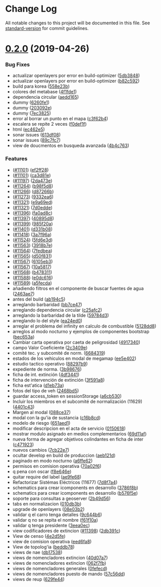 # Change Log

All notable changes to this project will be documented in this file. See [standard-version](https://github.com/conventional-changelog/standard-version) for commit guidelines.

<a name="0.2.0"></a>
# [0.2.0](http://dc-tfs-app.datys.cu:22/tfs/DATYS/Bomberos/_git/saipci-ui/compare/v0.2.54+10...v0.2.0) (2019-04-26)


### Bug Fixes

* actualizar openlayers por error en build-optimizer ([5db3848](https://dc-tfs-app.datys.cu/tfs/DATYS/Bomberos/_git/saipci-ui/commit/5db3848))
* actualizar openlayers por error en build-optimizer ([b82c592](https://dc-tfs-app.datys.cu/tfs/DATYS/Bomberos/_git/saipci-ui/commit/b82c592))
* build para korea ([558e23b](https://dc-tfs-app.datys.cu/tfs/DATYS/Bomberos/_git/saipci-ui/commit/558e23b))
* colores del metabase ([4f1fde1](https://dc-tfs-app.datys.cu/tfs/DATYS/Bomberos/_git/saipci-ui/commit/4f1fde1))
* dependencia circular ([aedd165](https://dc-tfs-app.datys.cu/tfs/DATYS/Bomberos/_git/saipci-ui/commit/aedd165))
* dummy ([6260fe1](https://dc-tfs-app.datys.cu/tfs/DATYS/Bomberos/_git/saipci-ui/commit/6260fe1))
* dummy ([203092e](https://dc-tfs-app.datys.cu/tfs/DATYS/Bomberos/_git/saipci-ui/commit/203092e))
* dummy ([7ec3825](https://dc-tfs-app.datys.cu/tfs/DATYS/Bomberos/_git/saipci-ui/commit/7ec3825))
* error al borrar un punto en el mapa ([c3f62b4](https://dc-tfs-app.datys.cu/tfs/DATYS/Bomberos/_git/saipci-ui/commit/c3f62b4))
* escalera se repite 2 veces ([f0def1f](https://dc-tfs-app.datys.cu/tfs/DATYS/Bomberos/_git/saipci-ui/commit/f0def1f))
* html ([ec462e5](https://dc-tfs-app.datys.cu/tfs/DATYS/Bomberos/_git/saipci-ui/commit/ec462e5))
* sonar issues ([613df08](https://dc-tfs-app.datys.cu/tfs/DATYS/Bomberos/_git/saipci-ui/commit/613df08))
* sonar issues ([89c7fc7](https://dc-tfs-app.datys.cu/tfs/DATYS/Bomberos/_git/saipci-ui/commit/89c7fc7))
* view de doucmentos en busqueda avanzada ([4b4c763](https://dc-tfs-app.datys.cu/tfs/DATYS/Bomberos/_git/saipci-ui/commit/4b4c763))


### Features

* ([#11101](https://dc-tfs-app.datys.cu/tfs/DATYS/Bomberos/_workitems?id=11101)) ([ef2ff28](https://dc-tfs-app.datys.cu/tfs/DATYS/Bomberos/_git/saipci-ui/commit/ef2ff28))
* ([#11101](https://dc-tfs-app.datys.cu/tfs/DATYS/Bomberos/_workitems?id=11101)) ([ca3d81e](https://dc-tfs-app.datys.cu/tfs/DATYS/Bomberos/_git/saipci-ui/commit/ca3d81e))
* ([#11197](https://dc-tfs-app.datys.cu/tfs/DATYS/Bomberos/_workitems?id=11197)) ([2da473e](https://dc-tfs-app.datys.cu/tfs/DATYS/Bomberos/_git/saipci-ui/commit/2da473e))
* ([#11264](https://dc-tfs-app.datys.cu/tfs/DATYS/Bomberos/_workitems?id=11264)) ([b98f5d8](https://dc-tfs-app.datys.cu/tfs/DATYS/Bomberos/_git/saipci-ui/commit/b98f5d8))
* ([#11266](https://dc-tfs-app.datys.cu/tfs/DATYS/Bomberos/_workitems?id=11266)) ([d87266b](https://dc-tfs-app.datys.cu/tfs/DATYS/Bomberos/_git/saipci-ui/commit/d87266b))
* ([#11273](https://dc-tfs-app.datys.cu/tfs/DATYS/Bomberos/_workitems?id=11273)) ([9332ea6](https://dc-tfs-app.datys.cu/tfs/DATYS/Bomberos/_git/saipci-ui/commit/9332ea6))
* ([#11321](https://dc-tfs-app.datys.cu/tfs/DATYS/Bomberos/_workitems?id=11321)) ([e9a69ed](https://dc-tfs-app.datys.cu/tfs/DATYS/Bomberos/_git/saipci-ui/commit/e9a69ed))
* ([#11321](https://dc-tfs-app.datys.cu/tfs/DATYS/Bomberos/_workitems?id=11321)) ([7d0edde](https://dc-tfs-app.datys.cu/tfs/DATYS/Bomberos/_git/saipci-ui/commit/7d0edde))
* ([#11396](https://dc-tfs-app.datys.cu/tfs/DATYS/Bomberos/_workitems?id=11396)) ([fa0ad8c](https://dc-tfs-app.datys.cu/tfs/DATYS/Bomberos/_git/saipci-ui/commit/fa0ad8c))
* ([#11397](https://dc-tfs-app.datys.cu/tfs/DATYS/Bomberos/_workitems?id=11397)) ([40895d8](https://dc-tfs-app.datys.cu/tfs/DATYS/Bomberos/_git/saipci-ui/commit/40895d8))
* ([#11399](https://dc-tfs-app.datys.cu/tfs/DATYS/Bomberos/_workitems?id=11399)) ([985f20a](https://dc-tfs-app.datys.cu/tfs/DATYS/Bomberos/_git/saipci-ui/commit/985f20a))
* ([#11401](https://dc-tfs-app.datys.cu/tfs/DATYS/Bomberos/_workitems?id=11401)) ([d331b08](https://dc-tfs-app.datys.cu/tfs/DATYS/Bomberos/_git/saipci-ui/commit/d331b08))
* ([#11418](https://dc-tfs-app.datys.cu/tfs/DATYS/Bomberos/_workitems?id=11418)) ([3a7f96a](https://dc-tfs-app.datys.cu/tfs/DATYS/Bomberos/_git/saipci-ui/commit/3a7f96a))
* ([#11524](https://dc-tfs-app.datys.cu/tfs/DATYS/Bomberos/_workitems?id=11524)) ([5fd6e3d](https://dc-tfs-app.datys.cu/tfs/DATYS/Bomberos/_git/saipci-ui/commit/5fd6e3d))
* ([#11563](https://dc-tfs-app.datys.cu/tfs/DATYS/Bomberos/_workitems?id=11563)) ([3918b7e](https://dc-tfs-app.datys.cu/tfs/DATYS/Bomberos/_git/saipci-ui/commit/3918b7e))
* ([#11564](https://dc-tfs-app.datys.cu/tfs/DATYS/Bomberos/_workitems?id=11564)) ([7fedbea](https://dc-tfs-app.datys.cu/tfs/DATYS/Bomberos/_git/saipci-ui/commit/7fedbea))
* ([#11565](https://dc-tfs-app.datys.cu/tfs/DATYS/Bomberos/_workitems?id=11565)) ([d50f831](https://dc-tfs-app.datys.cu/tfs/DATYS/Bomberos/_git/saipci-ui/commit/d50f831))
* ([#11567](https://dc-tfs-app.datys.cu/tfs/DATYS/Bomberos/_workitems?id=11567)) ([6105eb3](https://dc-tfs-app.datys.cu/tfs/DATYS/Bomberos/_git/saipci-ui/commit/6105eb3))
* ([#11567](https://dc-tfs-app.datys.cu/tfs/DATYS/Bomberos/_workitems?id=11567)) ([10a5817](https://dc-tfs-app.datys.cu/tfs/DATYS/Bomberos/_git/saipci-ui/commit/10a5817))
* ([#11568](https://dc-tfs-app.datys.cu/tfs/DATYS/Bomberos/_workitems?id=11568)) ([b478311](https://dc-tfs-app.datys.cu/tfs/DATYS/Bomberos/_git/saipci-ui/commit/b478311))
* ([#11588](https://dc-tfs-app.datys.cu/tfs/DATYS/Bomberos/_workitems?id=11588)) ([e0dc616](https://dc-tfs-app.datys.cu/tfs/DATYS/Bomberos/_git/saipci-ui/commit/e0dc616))
* ([#11589](https://dc-tfs-app.datys.cu/tfs/DATYS/Bomberos/_workitems?id=11589)) ([a5fecda](https://dc-tfs-app.datys.cu/tfs/DATYS/Bomberos/_git/saipci-ui/commit/a5fecda))
* añadiendo filtros en el componente de buscar fuentes de agua ([2463ae7](https://dc-tfs-app.datys.cu/tfs/DATYS/Bomberos/_git/saipci-ui/commit/2463ae7))
* antes del build ([ab194c5](https://dc-tfs-app.datys.cu/tfs/DATYS/Bomberos/_git/saipci-ui/commit/ab194c5))
* arreglando barbaridad ([bb7ce47](https://dc-tfs-app.datys.cu/tfs/DATYS/Bomberos/_git/saipci-ui/commit/bb7ce47))
* arreglando dependencia circular ([c25afc2](https://dc-tfs-app.datys.cu/tfs/DATYS/Bomberos/_git/saipci-ui/commit/c25afc2))
* arreglando la barbaridad de la tilde ([59784d3](https://dc-tfs-app.datys.cu/tfs/DATYS/Bomberos/_git/saipci-ui/commit/59784d3))
* arreglando lo del style ([ea24ed0](https://dc-tfs-app.datys.cu/tfs/DATYS/Bomberos/_git/saipci-ui/commit/ea24ed0))
* arreglar el problema del infinity en calculo de combustible ([5128dd8](https://dc-tfs-app.datys.cu/tfs/DATYS/Bomberos/_git/saipci-ui/commit/5128dd8))
* arreglos al modo nocturno y ejemplos de componentes bootstrap ([bec653a](https://dc-tfs-app.datys.cu/tfs/DATYS/Bomberos/_git/saipci-ui/commit/bec653a))
* Cambiar carta operativa por caeta de peligrosidad ([4917340](https://dc-tfs-app.datys.cu/tfs/DATYS/Bomberos/_git/saipci-ui/commit/4917340))
* campo Valor Coeficiente ([2c3409e](https://dc-tfs-app.datys.cu/tfs/DATYS/Bomberos/_git/saipci-ui/commit/2c3409e))
* comité tec. y subcomité de norm. ([6684319](https://dc-tfs-app.datys.cu/tfs/DATYS/Bomberos/_git/saipci-ui/commit/6684319))
* estados de los vehiculos en modal de megamap ([ee5e402](https://dc-tfs-app.datys.cu/tfs/DATYS/Bomberos/_git/saipci-ui/commit/ee5e402))
* estudio tactico operativo ([88297b9](https://dc-tfs-app.datys.cu/tfs/DATYS/Bomberos/_git/saipci-ui/commit/88297b9))
* expediente de norma. ([3b98676](https://dc-tfs-app.datys.cu/tfs/DATYS/Bomberos/_git/saipci-ui/commit/3b98676))
* ficha de int. extinción ([4df3441](https://dc-tfs-app.datys.cu/tfs/DATYS/Bomberos/_git/saipci-ui/commit/4df3441))
* ficha de intervención de extinción ([3f591a8](https://dc-tfs-app.datys.cu/tfs/DATYS/Bomberos/_git/saipci-ui/commit/3f591a8))
* ficha est'atica ([d1eb73a](https://dc-tfs-app.datys.cu/tfs/DATYS/Bomberos/_git/saipci-ui/commit/d1eb73a))
* fotos del tipo de veh ([2468bd5](https://dc-tfs-app.datys.cu/tfs/DATYS/Bomberos/_git/saipci-ui/commit/2468bd5))
* guardar access_token en sessionStorage ([a6cb530](https://dc-tfs-app.datys.cu/tfs/DATYS/Bomberos/_git/saipci-ui/commit/a6cb530))
* Incluir los miembros en el subcomité de normalización (11629) ([4401c43](https://dc-tfs-app.datys.cu/tfs/DATYS/Bomberos/_git/saipci-ui/commit/4401c43))
* Margen al modal ([088ce37](https://dc-tfs-app.datys.cu/tfs/DATYS/Bomberos/_git/saipci-ui/commit/088ce37))
* modal con la gu'ia de sustancia ([c16b8cd](https://dc-tfs-app.datys.cu/tfs/DATYS/Bomberos/_git/saipci-ui/commit/c16b8cd))
* modelo de riesgo ([651aed1](https://dc-tfs-app.datys.cu/tfs/DATYS/Bomberos/_git/saipci-ui/commit/651aed1))
* modificar descripcion en el acta de servicio ([0150618](https://dc-tfs-app.datys.cu/tfs/DATYS/Bomberos/_git/saipci-ui/commit/0150618))
* mostrar modulo asignado en medios complementarios ([69d11af](https://dc-tfs-app.datys.cu/tfs/DATYS/Bomberos/_git/saipci-ui/commit/69d11af))
* nueva forma de agregar objetivos colindantes en ficha de inter ([c471923](https://dc-tfs-app.datys.cu/tfs/DATYS/Bomberos/_git/saipci-ui/commit/c471923))
* nuevos cambios ([7cb22e7](https://dc-tfs-app.datys.cu/tfs/DATYS/Bomberos/_git/saipci-ui/commit/7cb22e7))
* ocultar develop en build de produccion ([aeb121d](https://dc-tfs-app.datys.cu/tfs/DATYS/Bomberos/_git/saipci-ui/commit/aeb121d))
* paginado en modo nocturno ([a6ffe62](https://dc-tfs-app.datys.cu/tfs/DATYS/Bomberos/_git/saipci-ui/commit/a6ffe62))
* permisos en comision operativa ([70a02f6](https://dc-tfs-app.datys.cu/tfs/DATYS/Bomberos/_git/saipci-ui/commit/70a02f6))
* q pena con oscar ([f8e646e](https://dc-tfs-app.datys.cu/tfs/DATYS/Bomberos/_git/saipci-ui/commit/f8e646e))
* quitar require del label ([ae9fe68](https://dc-tfs-app.datys.cu/tfs/DATYS/Bomberos/_git/saipci-ui/commit/ae9fe68))
* Refactorizar Sistémas Eléctricos (11677) ([7d8f7a4](https://dc-tfs-app.datys.cu/tfs/DATYS/Bomberos/_git/saipci-ui/commit/7d8f7a4))
* schematics para crear icomponents en desarrollo ([3786f8b](https://dc-tfs-app.datys.cu/tfs/DATYS/Bomberos/_git/saipci-ui/commit/3786f8b))
* schematics para crear icomponents en desarrollo ([b576f5e](https://dc-tfs-app.datys.cu/tfs/DATYS/Bomberos/_git/saipci-ui/commit/b576f5e))
* soporte para consultas a geoserver ([2b49d56](https://dc-tfs-app.datys.cu/tfs/DATYS/Bomberos/_git/saipci-ui/commit/2b49d56))
* tabs en normalizacion ([010db3b](https://dc-tfs-app.datys.cu/tfs/DATYS/Bomberos/_git/saipci-ui/commit/010db3b))
* upgrade de openlayers ([08e03b2](https://dc-tfs-app.datys.cu/tfs/DATYS/Bomberos/_git/saipci-ui/commit/08e03b2))
* validar q el carro tenga detalles ([9c644b6](https://dc-tfs-app.datys.cu/tfs/DATYS/Bomberos/_git/saipci-ui/commit/9c644b6))
* validar q no se repita el nombre ([f61f10a](https://dc-tfs-app.datys.cu/tfs/DATYS/Bomberos/_git/saipci-ui/commit/f61f10a))
* validar q tenga presidente ([3eea0ec](https://dc-tfs-app.datys.cu/tfs/DATYS/Bomberos/_git/saipci-ui/commit/3eea0ec))
* view codificadores de extincion ([#11398](https://dc-tfs-app.datys.cu/tfs/DATYS/Bomberos/_workitems?id=11398)) ([2db391c](https://dc-tfs-app.datys.cu/tfs/DATYS/Bomberos/_git/saipci-ui/commit/2db391c))
* View de censo ([4e2d5fe](https://dc-tfs-app.datys.cu/tfs/DATYS/Bomberos/_git/saipci-ui/commit/4e2d5fe))
* view de comision operativa ([eed6fa8](https://dc-tfs-app.datys.cu/tfs/DATYS/Bomberos/_git/saipci-ui/commit/eed6fa8))
* View de topolog'ia ([beddb78](https://dc-tfs-app.datys.cu/tfs/DATYS/Bomberos/_git/saipci-ui/commit/beddb78))
* views de nae ([db17538](https://dc-tfs-app.datys.cu/tfs/DATYS/Bomberos/_git/saipci-ui/commit/db17538))
* views de nomencladores extincion ([40d07a7](https://dc-tfs-app.datys.cu/tfs/DATYS/Bomberos/_git/saipci-ui/commit/40d07a7))
* views de nomencladores extincion ([062f7fb](https://dc-tfs-app.datys.cu/tfs/DATYS/Bomberos/_git/saipci-ui/commit/062f7fb))
* views de nomencladores generales ([0fefecd](https://dc-tfs-app.datys.cu/tfs/DATYS/Bomberos/_git/saipci-ui/commit/0fefecd))
* views de nomencladores puesto de mando ([57c56dd](https://dc-tfs-app.datys.cu/tfs/DATYS/Bomberos/_git/saipci-ui/commit/57c56dd))
* views de reup ([629fe44](https://dc-tfs-app.datys.cu/tfs/DATYS/Bomberos/_git/saipci-ui/commit/629fe44))
